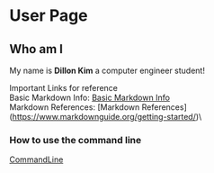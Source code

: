 # User Page
## Who am I
My name is **Dillon Kim** a computer engineer student!



Important Links for reference \
Basic Markdown Info:
[Basic Markdown Info](https://docs.github.com/en/get-started/writing-on-github/getting-started-with-writing-and-formatting-on-github/basic-writing-and-formatting-syntax)\
Markdown References:
[Markdown References] (https://www.markdownguide.org/getting-started/)\
### How to use the command line

[CommandLine](CSE110/screenshot)
